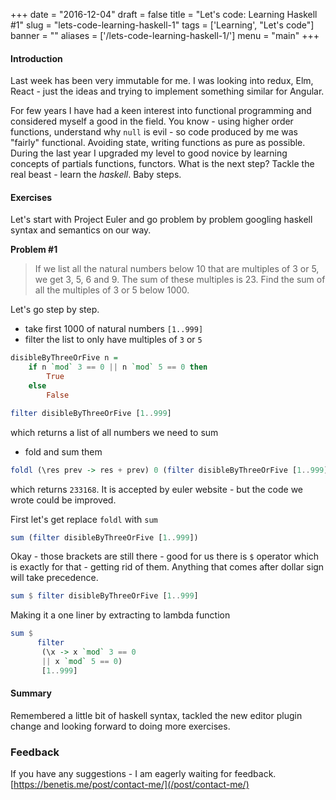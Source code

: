 
+++
date = "2016-12-04"
draft = false
title = "Let's code: Learning Haskell #1"
slug = "lets-code-learning-haskell-1"
tags = ['Learning', "Let's code"]
banner = ""
aliases = ['/lets-code-learning-haskell-1/']
menu = "main"
+++

#### Introduction

Last week has been very immutable for me. I was looking into redux, Elm, React - just the ideas and trying to implement something similar for Angular.

For few years I have had a keen interest into functional programming and considered myself a good in the field. You know - using higher order functions, understand why `null` is evil - so code produced by me was "fairly" functional. Avoiding state, writing functions as pure as possible. During the last year I upgraded my level to good novice by learning concepts of partials functions, functors. What is the next step? Tackle the real beast - learn the *haskell*. Baby steps.

#### Exercises

Let's start with Project Euler and go problem by problem googling haskell syntax and semantics on our way.


**Problem #1**

> If we list all the natural numbers below 10 that are multiples of 3 or 5, we get 3, 5, 6 and 9. The sum of these multiples is 23.
Find the sum of all the multiples of 3 or 5 below 1000.

Let's go step by step.

* take first 1000 of natural numbers  `[1..999]`
* filter the list to only have multiples of `3` or `5`

```haskell
disibleByThreeOrFive n =
    if n `mod` 3 == 0 || n `mod` 5 == 0 then
        True
    else
        False
```

```haskell
filter disibleByThreeOrFive [1..999]
```
which returns a list of all numbers we need to sum

* fold and sum them
```haskell
foldl (\res prev -> res + prev) 0 (filter disibleByThreeOrFive [1..999])
```
which returns `233168`. It is accepted by euler website - but the code we wrote could be improved.

First let's get replace `foldl` with `sum`

```haskell
sum (filter disibleByThreeOrFive [1..999])
```

Okay - those brackets are still there - good for us there is `$` operator which is exactly for that - getting rid of them. Anything that comes after dollar sign will take precedence.

```haskell
sum $ filter disibleByThreeOrFive [1..999]
```

Making it a one liner by extracting to lambda function

```haskell
sum $
      filter
       (\x -> x `mod` 3 == 0
       || x `mod` 5 == 0)
       [1..999]
```

#### Summary

Remembered a little bit of haskell syntax, tackled the new editor plugin change and looking forward to doing more exercises.

### Feedback

If you have any suggestions - I am eagerly waiting for feedback. [https://benetis.me/post/contact-me/](/post/contact-me/)
